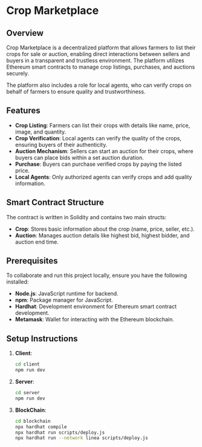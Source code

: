 # Crop Marketplace

## Overview

Crop Marketplace is a decentralized platform that allows farmers to list their crops for sale or auction, enabling direct interactions between sellers and buyers in a transparent and trustless environment. The platform utilizes Ethereum smart contracts to manage crop listings, purchases, and auctions securely.

The platform also includes a role for local agents, who can verify crops on behalf of farmers to ensure quality and trustworthiness.

## Features

- **Crop Listing**: Farmers can list their crops with details like name, price, image, and quantity.
- **Crop Verification**: Local agents can verify the quality of the crops, ensuring buyers of their authenticity.
- **Auction Mechanism**: Sellers can start an auction for their crops, where buyers can place bids within a set auction duration.
- **Purchase**: Buyers can purchase verified crops by paying the listed price.
- **Local Agents**: Only authorized agents can verify crops and add quality information.

## Smart Contract Structure

The contract is written in Solidity and contains two main structs:
- **Crop**: Stores basic information about the crop (name, price, seller, etc.).
- **Auction**: Manages auction details like highest bid, highest bidder, and auction end time.

## Prerequisites

To collaborate and run this project locally, ensure you have the following installed:

- **Node.js**: JavaScript runtime for backend.
- **npm**: Package manager for JavaScript.
- **Hardhat**: Development environment for Ethereum smart contract development.
- **Metamask**: Wallet for interacting with the Ethereum blockchain.

## Setup Instructions

1. **Client**:
   ```bash
   cd client
   npm run dev

2. **Server**:
   ```bash
   cd server
   npm run dev

3. **BlockChain**:
   ```bash
   cd blockchain
   npx hardhat compile
   npx hardhat run scripts/deploy.js
   npx hardhat run --network linea scripts/deploy.js

